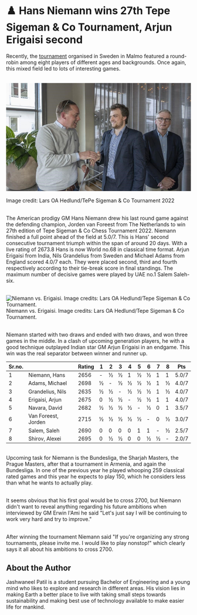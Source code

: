 # ♟️ Hans Niemann wins 27th Tepe Sigeman & Co Tournament, Arjun Erigaisi second

Recently, the [tournament](http://www.tepesigemanchess.com/) organised
in Sweden in Malmo featured a round-robin among eight players of
different ages and backgrounds. Once again, this mixed field led to lots
of interesting games.

<br>![Image credit: Lars OA Hedlund/TePe Sigeman & Co Tournament 2022](_static/images/hans-niemann-wins-27th-tepe-sigeman/image1.jpg)

Image credit: Lars OA Hedlund/TePe Sigeman & Co Tournament 2022

<br>The American prodigy GM Hans Niemann drew his last round game against
the defending champion, Jorden van Foreest from The Netherlands to win
27th edition of Tepe Sigeman & Co Chess Tournament 2022. Niemann
finished a full point ahead of the field at 5.0/7. This is Hans\' second
consecutive tournament triumph within the span of around 20 days. With a
live rating of 2673.8 Hans is now World no.68 in classical time format.
Arjun Erigaisi from India, Nils Grandelius from Sweden and Michael Adams
from England scored 4.0/7 each. They were placed second, third and
fourth respectively according to their tie-break score in final
standings. The maximum number of decisive games were played by UAE no.1
Salem Saleh-six.

<br>![Niemann vs. Erigaisi. Image credits: Lars
OA Hedlund/Tepe Sigeman & Co Tournament.](_static/images/hans-niemann-wins-27th-tepe-sigeman/image2.jpg) Niemann vs. Erigaisi. Image credits: Lars
OA Hedlund/Tepe Sigeman & Co Tournament.

<br>Niemann started with two draws and ended with two draws, and won three
games in the middle. In a clash of upcoming generation players, he with
a good technique outplayed Indian star GM Arjun Erigaisi in an endgame.
This win was the real separator between winner and runner up.

<table>
<thead>
<tr class="header">
<th>Sr.no.</th>
<th><Name</th>
<th>Rating</th>
<th>1</th>
<th>2</th>
<th>3</th>
<th>4</th>
<th>5</th>
<th>6</th>
<th>7</th>
<th>8</th>
<th>Pts</th>
</tr>
</thead>
<tbody>
<tr class="odd">
<td>1</td>
<td>Niemann, Hans</td>
<td>2656</td>
<td>-</td>
<td>½</td>
<td>½</td>
<td>1</td>
<td>½</td>
<td>½</td>
<td>1</td>
<td>1</td>
<td>
5.0/7
</td>
</tr>
<tr class="even">
<td>2</td>
<td>Adams, Michael</td>
<td>2698</td>
<td>½</td>
<td>-</td>
<td>½</td>
<td>½</td>
<td>½</td>
<td>½</td>
<td>1</td>
<td>½</td>
<td>4.0/7</td>
</tr>
<tr class="odd">
<td>3</td>
<td>
Grandelius, Nils</td>
<td>2635</td>
<td>½</td>
<td>½</td>
<td>-</td>
<td>½</td>
<td>½</td>
<td>½</td>
<td>1</td>
<td>½</td>
<td>4.0/7</td>
</tr>
<tr class="even">
<td>4</td>
<td>Erigaisi, Arjun</td>
<td>2675</td>
<td>0</td>
<td>½</td>
<td>½</td>
<td>-</td>
<td>½</td>
<td>½</td>
<td>1</td>
<td>1</td>
<td>4.0/7</td>
</tr>
<tr class="odd">
<td>5</td>
<td>Navara, David</td>
<td>2682</td>
<td>½</td>
<td>½</td>
<td>½</td>
<td>½</td>
<td>-</td>
<td>½</td>
<td>0</td>
<td>1</td>
<td>3.5/7</td>
</tr>
<tr class="even">
<td>6</td>
<td>Van Foreest, Jorden</td>
<td>2715</td>
<td>½</td>
<td>½</td>
<td>½</td>
<td>½</td>
<td>½</td>
<td>-</td>
<td>0</td>
<td>½</td>
<td>3.0/7</td>
</tr>
<tr class="odd">
<td>7</td>
<td>Salem, Saleh</td>
<td>2690</td>
<td>0</td>
<td>0</td>
<td>0</td>
<td>0</td>
<td>1</td>
<td>1</td>
<td>-</td>
<td>½</td>
<td>2.5/7</td>
</tr>
<tr class="even">
<td>8</td>
<td>Shirov, Alexei</td>
<td>2695</td>
<td>0</td>
<td>½</td>
<td>½</td>
<td>0</td>
<td>0</td>
<td>½</td>
<td>½</td>
<td>-</td>
<td>2.0/7</td>
</tr>
</tbody>
</table>

<br>Upcoming task for Niemann is the Bundesliga, the Sharjah Masters, the
Prague Masters, after that a tournament in Armenia, and again the
Bundesliga. In one of the previous year he played whooping 259 classical
rated games and this year he expects to play 150, which he considers
less than what he wants to actually play.

<br>It seems obvious that his first goal would be to cross 2700, but Niemann
didn\'t want to reveal anything regarding his future ambitions when
interviewed by GM Erwin l\'Ami he said \"Let\'s just say I will be
continuing to work very hard and try to improve.\"

<br>After winning the tournament Niemann said \"If you\'re organizing any
strong tournaments, please invite me. I would like to play nonstop!\"
which clearly says it all about his ambitions to cross 2700.

## About the Author

Jashwaneel Patil is a student pursuing Bachelor of Engineering and a young
mind who likes to explore and research in different areas. His vision
lies in making Earth a better place to live with taking small steps
towards sustainability and making best use of technology available to
make easier life for mankind.
